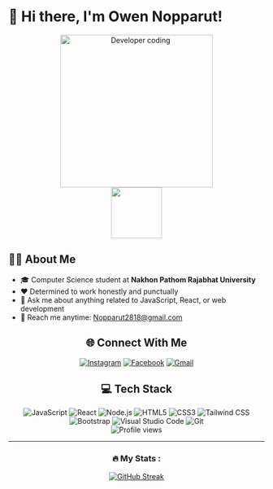 # 👋 Hi there, I'm Owen Nopparut!

<div align="center">
  <img src="https://raw.githubusercontent.com/SP-XD/SP-XD/main/images/dev-working.gif" alt="Developer coding" width="300" />
  
  <div id="header">
    <img src="[https://media.giphy.com/media/M9gbBd9nbDrOTu1Mqx/giphy.gif](https://user-images.githubusercontent.com/74038190/219923823-bf1ce878-c6b8-4faa-be07-93e6b1006521.gif)" width="100"/>
  </div>
</div>

## 👨‍💻 About Me
- 🎓 Computer Science student at **Nakhon Pathom Rajabhat University**
- ❤️ Determined to work honestly and punctually
- 💬 Ask me about anything related to JavaScript, React, or web development
- 📩 Reach me anytime: [Nopparut2818@gmail.com](mailto:Nopparut2818@gmail.com)

<div align="center">

## 🌐 Connect With Me
  
[![Instagram](https://img.shields.io/badge/📷%20INSTAGRAM-E4405F?style=for-the-badge&logo=instagram&logoColor=white)](https://www.instagram.com/owxn_noppharut?igsh=ZnA4M2hndDFjNGlo)
[![Facebook](https://img.shields.io/badge/📘%20FACEBOOK-1877F2?style=for-the-badge&logo=facebook&logoColor=white)](https://www.facebook.com/nopparut.nootueng/)
[![Gmail](https://img.shields.io/badge/📧%20GMAIL-D14836?style=for-the-badge&logo=gmail&logoColor=white)](mailto:Nopparut2818@gmail.com)

## 💻 Tech Stack

<div>
  <img src="https://img.shields.io/badge/JavaScript-F7DF1E?style=for-the-badge&logo=javascript&logoColor=black" alt="JavaScript" />
  <img src="https://img.shields.io/badge/React-61DAFB?style=for-the-badge&logo=react&logoColor=black" alt="React" />
  <img src="https://img.shields.io/badge/Node.js-339933?style=for-the-badge&logo=node.js&logoColor=white" alt="Node.js" />
  <img src="https://img.shields.io/badge/HTML5-E34F26?style=for-the-badge&logo=html5&logoColor=white" alt="HTML5" />
  <img src="https://img.shields.io/badge/CSS3-1572B6?style=for-the-badge&logo=css3&logoColor=white" alt="CSS3" />
  <img src="https://img.shields.io/badge/Tailwind%20CSS-38B2AC?style=for-the-badge&logo=tailwind-css&logoColor=white" alt="Tailwind CSS" />
  <img src="https://img.shields.io/badge/Bootstrap-7952B3?style=for-the-badge&logo=bootstrap&logoColor=white" alt="Bootstrap" />
  <img src="https://img.shields.io/badge/VS%20Code-007ACC?style=for-the-badge&logo=visual-studio-code&logoColor=white" alt="Visual Studio Code" />
  <img src="https://img.shields.io/badge/Git-F05032?style=for-the-badge&logo=git&logoColor=white" alt="Git" />
</div>

<img src="https://komarev.com/ghpvc/?username=your-github-username&style=flat-square&color=blue" alt="Profile views"/>

---

### :fire: My Stats :
[![GitHub Streak](http://github-readme-streak-stats.herokuapp.com?user=your-github-username&theme=dark&background=000000)](https://git.io/streak-stats)

</div>
